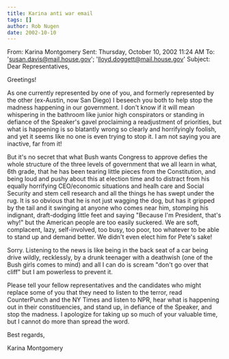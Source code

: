 ```yaml
---
title: Karina anti war email
tags: []
author: Rob Nugen
date: 2002-10-10
---
```


From: Karina Montgomery 
Sent: Thursday, October 10, 2002 11:24 AM
To: 'susan.davis@mail.house.gov'; 'lloyd.doggett@mail.house.gov'
Subject: Dear Representatives,

Greetings!

As one currently represented by one of you, and formerly represented by the
other (ex-Austin, now San Diego) I beseech you both to help stop the madness
happening in our government.  I don't know if it will mean whispering in the
bathroom like junior high conspirators or standing in defiance of the
Speaker's gavel proclaiming a readjustment of priorities, but what is
happening is so blatantly wrong so clearly and horrifyingly foolish, and yet
it seems like no one is even trying to stop it.  I am not saying you are
inactive, far from it!

But it's no secret that what Bush wants Congress to approve defies the whole
structure of the three levels of government that we all learn in what, 6th
grade, that he has been tearing little pieces from the Constitution, and
being loud and pushy about this at election time and to distract from his
equally horrifying CEO/economic situations and healh care and Social
Security and stem cell research and all the things he has swept under the
rug.  It is so obvious that he is not just wagging the dog, but has it
gripped by the tail and it swinging at anyone who comes near him, stomping
his indignant, draft-dodging little feet and saying "Because I'm President,
that's why!" but the American people are too easily suckered.  We are soft,
complacent, lazy, self-involved, too busy, too poor, too whatever to be able
to stand up and demand better.  We didn't even elect him for Pete's sake!

Sorry.  Listening to the news is like being in the back seat of a car being
drive wildly, recklessly, by a drunk teenager with a deathwish (one of the
Bush girls comes to mind) and all I can do is scream "don't go over that
cliff" but I am powerless to prevent it.

Please tell your fellow representatives and the candidates who might replace
some of you that they need to listen to the terror, read CounterPunch and
the NY Times and listen to NPR, hear what is happening out in their
constituencies, and stand up, in defiance of the Speaker, and stop the
madness.  I apologize for taking up so much of your valuable time, but I
cannot do more than spread the word.

Best regards,

Karina Montgomery
